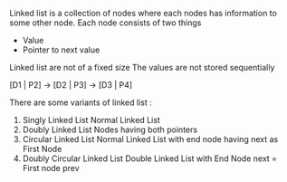 Linked list is a collection of nodes where each nodes has information to some other node.
Each node consists of two things 
-  Value 
- Pointer to next value

Linked list are not of a fixed size 
The values are not stored sequentially

[D1 | P2] -> [D2 | P3] -> [D3 | P4]

There are some variants of linked list :

1) Singly Linked List 
	Normal Linked List 
2) Doubly Linked List
	Nodes having both pointers
3) Circular Linked List
	Normal Linked List with end node having next as First Node 
4) Doubly Circular Linked List 
	 Double Linked List with End Node next = First node prev
	 


